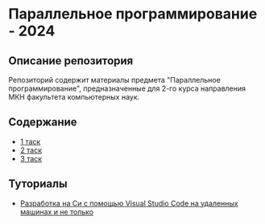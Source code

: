 # Параллельное программирование - 2024

## Описание репозитория

Репозиторий содержит материалы предмета "Параллельное программирование", предназначенные для 2-го курса направления МКН факультета компьютерных наук.

## Содержание

+ [1 таск](1st-task.md)
+ [2 таск](2nd-task.md)
+ [3 таск](3rd-task.md)

## Туториалы

+ [Разработка на Си с помощью Visual Studio Code на удаленных машинах и не только](vscode-remote-linux.md)
